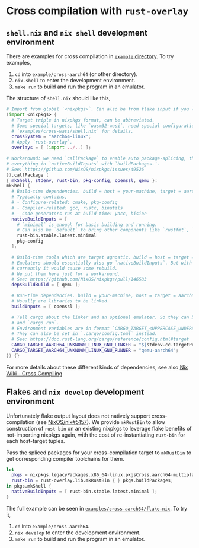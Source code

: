 # Cross compilation with `rust-overlay`

## `shell.nix` and `nix shell` development environment

There are examples for cross compilation in [`example` directory](../examples).
To try examples,
1. `cd` into `example/cross-aarch64` (or other directory).
2. `nix-shell` to enter the development environment.
3. `make run` to build and run the program in an emulator.

The structure of `shell.nix` should like this,
```nix
# Import from global `<nixpkgs>`. Can also be from flake input if you like.
(import <nixpkgs> {
  # Target triple in nixpkgs format, can be abbreviated.
  # Some special targets, like `wasm32-wasi`, need special configurations here, check
  # `examples/cross-wasi/shell.nix` for details.
  crossSystem = "aarch64-linux";
  # Apply `rust-overlay`.
  overlays = [ (import ../..) ];

# Workaround: we need `callPackage` to enable auto package-splicing, thus we don't need to manually prefix
# everything in `nativeBuildInputs` with `buildPackages.`.
# See: https://github.com/NixOS/nixpkgs/issues/49526
}).callPackage (
{ mkShell, stdenv, rust-bin, pkg-config, openssl, qemu }:
mkShell {
  # Build-time dependencies. build = host = your-machine, target = aarch64
  # Typically contains,
  # - Configure-related: cmake, pkg-config
  # - Compiler-related: gcc, rustc, binutils
  # - Code generators run at build time: yacc, bision
  nativeBuildInputs = [
    # `minimal` is enough for basic building and running.
    # Can also be `default` to bring other components like `rustfmt`, `clippy`, and etc.
    rust-bin.stable.latest.minimal
    pkg-config
  ];

  # Build-time tools which are target agnostic. build = host = target = your-machine.
  # Emulaters should essentially also go `nativeBuildInputs`. But with some packaging issue,
  # currently it would cause some rebuild.
  # We put them here just for a workaround.
  # See: https://github.com/NixOS/nixpkgs/pull/146583
  depsBuildBuild = [ qemu ];

  # Run-time dependencies. build = your-machine, host = target = aarch64
  # Usually are libraries to be linked.
  buildInputs = [ openssl ];

  # Tell cargo about the linker and an optional emulater. So they can be used in `cargo build`
  # and `cargo run`.
  # Environment variables are in format `CARGO_TARGET_<UPPERCASE_UNDERSCORE_RUST_TRIPLE>_LINKER`.
  # They can also be set in `.cargo/config.toml` instead.
  # See: https://doc.rust-lang.org/cargo/reference/config.html#target
  CARGO_TARGET_AARCH64_UNKNOWN_LINUX_GNU_LINKER = "${stdenv.cc.targetPrefix}cc";
  CARGO_TARGET_AARCH64_UNKNOWN_LINUX_GNU_RUNNER = "qemu-aarch64";
}) {}
```

For more details about these different kinds of dependencies,
see also [Nix Wiki - Cross Compiling][wiki-cross]

## Flakes and `nix develop` development environment

Unfortunately flake output layout does not natively support cross-compilation
(see [NixOS/nix#5157][flake-cross-issue]). We provide `mkRustBin` to allow
construction of `rust-bin` on an existing nixpkgs to leverage flake benefits of
not-importing nixpkgs again, with the cost of re-instantiating `rust-bin` for
each host-target tuples.

Pass the spliced packages for your cross-compilation target to `mkRustBin` to
get corresponding compiler toolchains for them.

```nix
let
  pkgs = nixpkgs.legacyPackages.x86_64-linux.pkgsCross.aarch64-multiplatform;
  rust-bin = rust-overlay.lib.mkRustBin { } pkgs.buildPackages;
in pkgs.mkShell {
  nativeBuildInputs = [ rust-bin.stable.latest.minimal ];
}
```

The full example can be seen in
[`examples/cross-aarch64/flake.nix`](../examples/cross-aarch64/flake.nix).
To try it,
1. `cd` into `example/cross-aarch64`.
2. `nix develop` to enter the development environment.
3. `make run` to build and run the program in an emulator.

[wiki-cross]: https://wiki.nixos.org/wiki/Cross_Compiling#How_to_specify_dependencies
[flake-cross-issue]: https://github.com/NixOS/nix/issues/5157
